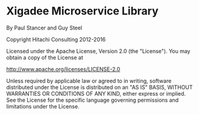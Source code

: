 # Xigadee Microservice Library

By Paul Stancer and Guy Steel

Copyright Hitachi Consulting 2012-2016

Licensed under the Apache License, Version 2.0 (the "License").
You may obtain a copy of the License at
 
   http://www.apache.org/licenses/LICENSE-2.0
 
Unless required by applicable law or agreed to in writing, software
distributed under the License is distributed on an "AS IS" BASIS,
WITHOUT WARRANTIES OR CONDITIONS OF ANY KIND, either express or implied.
See the License for the specific language governing permissions and
limitations under the License.
